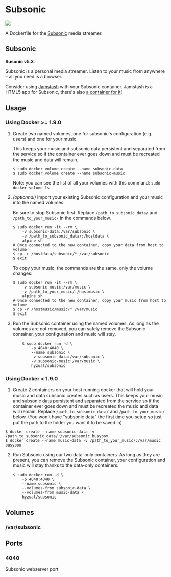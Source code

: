 # Subsonic

[![](https://badge.imagelayers.io/hyzual/subsonic:latest.svg)](https://imagelayers.io/?images=hyzual/subsonic:latest 'Get your own badge on imagelayers.io')

A Dockerfile for the [Subsonic][subsonic] media streamer.

## Subsonic

**Susonic v5.3**.

Subsonic is a personal media streamer. Listen to your music from anywhere – all you need is a browser.

Consider using [Jamstash][jamstash] with your Subsonic container. Jamstash is a HTML5 app for Subsonic, there's also [a container for it][docker-jamstash]!

## Usage

### Using Docker >= 1.9.0

1. Create two named volumes, one for subsonic's configuration (e.g. users) and one for your music.

    This keeps your music and subsonic data persistent and separated from the service so if the container ever goes down and must be recreated the music and data will remain.

    ```shell
    $ sudo docker volume create --name subsonic-data
    $ sudo docker volume create --name subsonic-music
    ```

    Note: you can see the list of all your volumes with this command: `sudo docker volume ls`

2. _(optionnal)_ Import your existing Subsonic configuration and your music into the named volumes.

    Be sure to stop Subsonic first. Replace `/path_to_subsonic_data/` and `/path_to_your_music/` in the commands below.

    ```shell
    $ sudo docker run -it --rm \
        -v subsonic-data:/var/subsonic \
        -v /path_to_subsonic_data/:/hostdata \
        alpine sh
    # Once connected to the new container, copy your data from host to volume
    $ cp -r /hostdata/subsonic/* /var/subsonic
    $ exit
    ```
    To copy your music, the commands are the same, only the volume changes:

    ```shell
    $ sudo docker run -it --rm \
        -v subsonic-music:/var/music \
        -v /path_to_your_music/:/hostmusic \
        alpine sh
    # Once connected to the new container, copy your music from host to volume
    $ cp -r /hostmusic/music/* /var/music
    $ exit
    ```

3. Run the Subsonic container using the named volumes. As long as the volumes are not removed, you can safely remove the Subsonic container, your configuration and music will stay.

    ```shell
        $ sudo docker run -d \
            -p 4040:4040 \
            --name subsonic \
            -v subsonic-data:/var/subsonic \
            -v subsonic-music:/var/music \
            hyzual/subsonic
    ```

### Using Docker < 1.9.0

1. Create 2 containers on your host running docker that will hold your music and data subsonic creates such as users. This keeps your music and subsonic data persistent and separated from the service so if the container ever goes down and must be recreated the music and data will remain. Replace `/path_to_subsonic_data/` and `/path_to_your_music/` below. (You won't have "subsonic data" the first time you setup so just put the path to the folder you want it to be saved in)

```shell
$ docker create --name subsonic-data -v /path_to_subsonic_data/:/var/subsonic busybox
$ docker create --name music-data -v /path_to_your_music/:/var/music busybox
```

2. Run Subsonic using our two data-only containers. As long as they are present, you can remove the Subsonic container, your configuration and music will stay thanks to the data-only containers.

    ```shell
    $ sudo docker run -d \
        -p 4040:4040 \
        --name subsonic \
        --volumes-from subsonic-data \
        --volumes-from music-data \
        hyzual/subsonic
    ```

## Volumes

### /var/subsonic

## Ports

### 4040

Subsonic webserver port

[subsonic]: http://www.subsonic.org
[jamstash]: http://jamstash.com
[docker-jamstash]: https://hub.docker.com/r/hyzual/jamstash/
